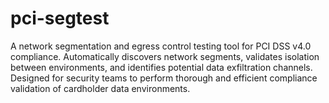 # pci-segtest
A network segmentation and egress control testing tool for PCI DSS v4.0 compliance. Automatically discovers network segments, validates isolation between environments, and identifies potential data exfiltration channels. Designed for security teams to perform thorough and efficient compliance validation of cardholder data environments.
